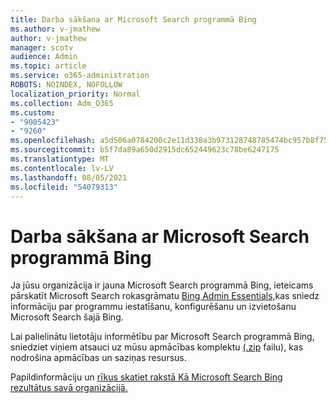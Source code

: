```yaml
---
title: Darba sākšana ar Microsoft Search programmā Bing
ms.author: v-jmathew
author: v-jmathew
manager: scotv
audience: Admin
ms.topic: article
ms.service: o365-administration
ROBOTS: NOINDEX, NOFOLLOW
localization_priority: Normal
ms.collection: Adm_O365
ms.custom:
- "9005423"
- "9260"
ms.openlocfilehash: a5d506a0784200c2e11d338a3b973128748785474bc957b8f75f67a72324503b
ms.sourcegitcommit: b5f7da89a650d2915dc652449623c78be6247175
ms.translationtype: MT
ms.contentlocale: lv-LV
ms.lasthandoff: 08/05/2021
ms.locfileid: "54079313"
---
```

# <a name="get-started-with-microsoft-search-in-bing"></a>Darba sākšana ar Microsoft Search programmā Bing

Ja jūsu organizācija ir jauna Microsoft Search programmā Bing, ieteicams pārskatīt Microsoft Search rokasgrāmatu [Bing Admin Essentials,](https://go.microsoft.com/fwlink/p/?linkid=2127979)kas sniedz informāciju par programmu iestatīšanu, konfigurēšanu un izvietošanu Microsoft Search šajā Bing.

Lai palielinātu lietotāju informētību par Microsoft Search programmā Bing, sniedziet viņiem atsauci uz mūsu apmācības komplektu [(.zip](https://go.microsoft.com/fwlink/p/?LinkID=2114710) failu), kas nodrošina apmācības un saziņas resursus.

Papildinformāciju un [rīkus skatiet rakstā Kā Microsoft Search Bing rezultātus savā organizācijā.](https://go.microsoft.com/fwlink/?linkid=2152022)
